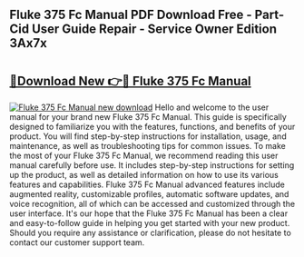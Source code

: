 ## Fluke 375 Fc Manual PDF Download Free - Part-Cid User Guide Repair - Service Owner Edition 3Ax7x

# <h2><a href="http://bc148.oget.top/?id=Fluke+375+Fc+Manual">🔗Download New 👉🔴 Fluke 375 Fc Manual</a></h2>

[![Fluke 375 Fc Manual new download](https://i.imgur.com/5g1atiW.png)](http://bc148.oget.top/?id=Fluke+375+Fc+Manual)
Hello and welcome to the user manual for your brand new Fluke 375 Fc Manual. This guide is specifically designed to familiarize you with the features, functions, and benefits of your product. You will find step-by-step instructions for installation, usage, and maintenance, as well as troubleshooting tips for common issues. To make the most of your Fluke 375 Fc Manual, we recommend reading this user manual carefully before use. It includes step-by-step instructions for setting up the product, as well as detailed information on how to use its various features and capabilities. Fluke 375 Fc Manual advanced features include augmented reality, customizable profiles, automatic software updates, and voice recognition, all of which can be accessed and customized through the user interface. It's our hope that the Fluke 375 Fc Manual has been a clear and easy-to-follow guide in helping you get started with your new product. Should you require any assistance or clarification, please do not hesitate to contact our customer support team.
